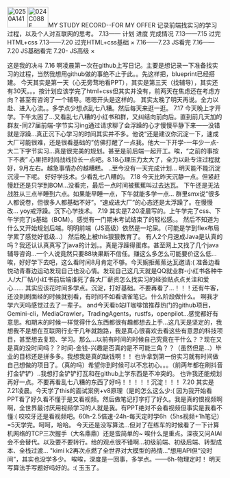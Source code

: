 <img width="48" height="48" alt="0250A141" src="https://github.com/user-attachments/assets/84adaba1-aa06-431a-a59b-f5dc94f01911" /><img width="48" height="48" alt="024C088F" src="https://github.com/user-attachments/assets/5d0d62d5-98c1-4664-a3f6-fec22c0f4c76" />MY STUDY RECORD--FOR MY OFFER 
记录前端找实习的学习过程，以及个人对互联网的思考。
7.13——
计划                                    进度                                              完成情况
7.13——7.15 过完HTML+css         7.13——7.20 过完HTML+css基础                                   ×
7.16——7.23 JS看完               7.16——7.20 JS基础看完         7.20- JS高级                    ×

这是我的决斗
7.16
  啊凌晨第一次在github上写日记。主要是想记录一下准备找实习的过程，当然我想用github做的事绝不止于此。。先这样把，blueprint已经搭建。
  今天其实是第一天（心无旁骛地看PPT），其实是第三天（找辅导），其实还有30天。。。按计划应该学完了html+css但其实并没有，前两天在焦虑还在考虑方向？甚至有咨询了一个辅导。嗯嗯开头是这样的。
  其实太晚了明天再说。全力以赴、进入心流。。多学点少想点乱七八糟。然后每天来逛一逛。
7.17
  今天晚上才开学。下午太困了...又看乱七八糟的小红书和群，又纠结向前向后。直到前几天加的群友-同27届前端-字节实习ing通过请求聊了会浮躁的心才慢慢平静下来——没错就是浮躁...真正沉下心学习的时间其实并不多。他说“还是建议你沉淀一下，速成大厂可能很难，还是很看基础的”仿佛打醒了一点我。他大一下开学-一年少一点-大二下字节实习...真是很完美的规划。甚至是前后端一起开工。唉，“之前的事按下不表”
  心里把时间战线拉长一点吧。8.18心理压力太大了，全力以赴专注过程就好，9月左右。越急事情办的越糟糕。
  ..至今没有一天完成计划...
  明天能不能沉淀沉浸一下呢。
  好好学技术。少看乱七八糟的。
7.18
  今天比昨天沉静一点。但紧赶慢赶还是只学到BOM...没看完，最后一点时间被蕉蕉叫过去达瓦。
  下午还是无法战胜从三点半睡到六点。如果能早睡一点，下午就能多学一点...
  群里smx说“很多人都说卷，但很多人都基础不好”。“速成进大厂”的心态还是太浮躁了。在慢慢改...
  yoy戒浮躁。沉下心学技术。
7.19
  其实是7.20凌晨写的。上午学完了css、下午学完了js基础（BOM）。感觉有一门期末考试结束了的轻松感。。
  然后不知道为什么又开始规划后端。明明前端（JS高级）依然是一坨屎。（可能是学到flex布局学累了感觉好低级...）
  然后晚上被this狠狠教育了。
  有人2个月速成Java是认真的吗？我还认认真真写了java的计划。。真是浮躁得蛋疼。甚至网上又找了几个java辅导咨询...一个人说竟然只要88块果断不信任。赚这么多怎么可能要价这么低...
  唉，好好学下去吧，这么看时间8月肯定不够。今天婉拒蕉蕉达瓦邀请:( 准备边看悦动青春边运动发现自己也没心情。发现自己这几天就是QQ就业群-小红书各种牛人/大厂帖/小红书前后端谁死了各大厂薪资怎么找实习的经验贴点点关注和爱心......
  其实应该花时间多学点。沉淀，打好基础。不要再看了...！！！还有牛客，还没到刷面经的时候就别看，有时间不如看语雀笔记。什么阶段做什么。
  啊我才学六天吗感觉过去了一辈子。
  and今天看b站IT咖啡馆推荐热门的github项目，Gemini-cli，MediaCrawler，TradingAgents，rustfs，openpilot...感觉都好有意思。和期末的时候一样觉得什么东西都很有趣都想去上手...这几天是坚定的，我想我不是想在互联网行业干几年就跑路，我是真心很喜欢去看这些有意思的科技项目，甚至想去复现、学习。那么...以前有时间的时候自己究竟在干什么？？现在又是真的没时间吗？？时间-金钱-兴趣是否真的是不可能三角？？（虽然但是...）毕业的目标还是拼多多。我想我是真的缺钱啊！！
  也许拿到第一份实习就有时间做自己想做的项目了。（真的吗）希望你到时候可以不忘初心。。。（前两年都在刷抖音打金铲铲）..我想打金铲铲打瓦和在github上学东西是不冲突的。
  也许我还能规划再好一点。不要再看乱七八糟的东西了好吗！！！！！沉淀！！！
7.20
  其实是7.21凌晨。今天学了this的面试案例+v8原理（是的怎么这么少:( 因为我开始看PPT看了好久看不懂于是又看视频。然后做笔记打字打了好久。我是真的恨视频啊啊，全世界最讨厌用视频学习的人就是我。有PPT绝对不会看视频但事实是我看不懂:(
  咬咬牙还是看视频吧。60h-2.5倍速-24h-每天定时学6h（5hs视频+1h笔记）=5天学完。呵呵，哈哈。
  今天还是没写算法...但对了在练车的时候看了一下计算机网络的TCP三次握手（大名鼎鼎）还是蛮简单的~
  唉什么是重点。深夜又问AIAI会不会替代。以及要不要转行。给的观点很不错啊...初级前端、初级后端、转型成本、全栈过渡...
  "kimi k2再次点燃了全世界对大模型的热情..."想用API但“没时间”，其实也没学多少。
  唉唉，深度是一回事，多学点。——6h-物理定时！
  明天写算法手写题好吗好的。:(
  玉玉了。
